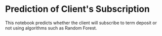# Prediction of Client's Subscription
This notebook predicts whether the client will subscribe to term deposit or not using algorithms such as Random Forest. 
